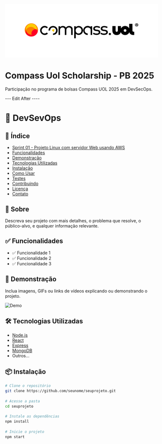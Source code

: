 ![Logo Compass UOL](assets/logoCompass.png)
# Compass Uol Scholarship - PB 2025


Participação no programa de bolsas Compass UOL 2025 em DevSecOps.


--- Edit After ----


# 🚀 DevSevOps


## 🧾 Índice

- [Sprint 01 - Projeto Linux com servidor Web usando AWS](https://github.com/master-rogerio/CompassUol_PB_2025/tree/main/Sprint01)
- [Funcionalidades](#funcionalidades)
- [Demonstração](#demonstração)
- [Tecnologias Utilizadas](#tecnologias-utilizadas)
- [Instalação](#instalação)
- [Como Usar](#como-usar)
- [Testes](#testes)
- [Contribuindo](#contribuindo)
- [Licença](#licença)
- [Contato](#contato)

## 📖 Sobre

Descreva seu projeto com mais detalhes, o problema que resolve, o público-alvo, e qualquer informação relevante.

## ✅ Funcionalidades

- ✅ Funcionalidade 1
- ✅ Funcionalidade 2
- ✅ Funcionalidade 3

## 🎥 Demonstração

Inclua imagens, GIFs ou links de vídeos explicando ou demonstrando o projeto.

![Demo](https://user-images.githubusercontent.com/demo.gif)

## 🛠️ Tecnologias Utilizadas

- [Node.js](https://nodejs.org/)
- [React](https://reactjs.org/)
- [Express](https://expressjs.com/)
- [MongoDB](https://www.mongodb.com/)
- Outros...

## 📦 Instalação

```bash
# Clone o repositório
git clone https://github.com/seunome/seuprojeto.git

# Acesse a pasta
cd seuprojeto

# Instale as dependências
npm install

# Inicie o projeto
npm start
